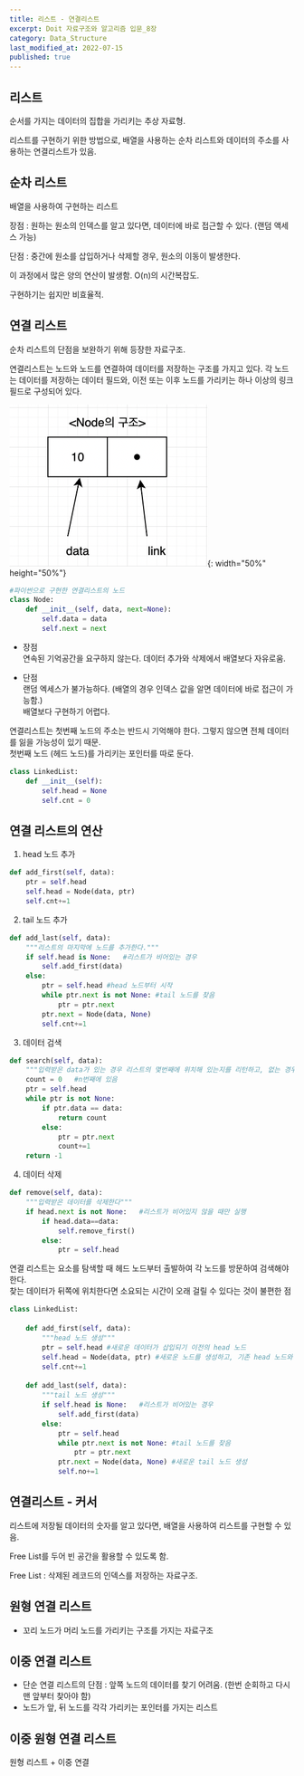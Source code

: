 ```yaml
---
title: 리스트 - 연결리스트
excerpt: Doit 자료구조와 알고리즘 입문_8장
category: Data_Structure
last_modified_at: 2022-07-15
published: true
---
```


## 리스트

순서를 가지는 데이터의 집합을 가리키는 추상 자료형.

리스트를 구현하기 위한 방법으로, 배열을 사용하는 순차 리스트와 데이터의 주소를 사용하는 연결리스트가 있음.

## 순차 리스트

배열을 사용하여 구현하는 리스트

장점 : 원하는 원소의 인덱스를 알고 있다면, 데이터에 바로 접근할 수 있다. (랜덤 액세스 가능)

단점 : 중간에 원소를 삽입하거나 삭제할 경우, 원소의 이동이 발생한다.

이 과정에서 많은 양의 연산이 발생함. O(n)의 시간복잡도.

구현하기는 쉽지만 비효율적.

## 연결 리스트

순차 리스트의 단점을 보완하기 위해 등장한 자료구조.

연결리스트는 노드와 노드를 연결하여 데이터를 저장하는 구조를 가지고 있다.
각 노드는 데이터를 저장하는 데이터 필드와, 이전 또는 이후 노드를 가리키는 하나 이상의 링크 필드로 구성되어 있다.

![노드구조](../ch8/images/node.png){: width="50%" height="50%"}

~~~python
#파이썬으로 구현한 연결리스트의 노드
class Node:
    def __init__(self, data, next=None):
        self.data = data
        self.next = next
~~~

- 장점  
연속된 기억공간을 요구하지 않는다. 데이터 추가와 삭제에서 배열보다 자유로움.  

- 단점  
랜덤 엑세스가 불가능하다. (배열의 경우 인덱스 값을 알면 데이터에 바로 접근이 가능함.)  
배열보다 구현하기 어렵다.

연결리스트는 첫번째 노드의 주소는 반드시 기억해야 한다. 그렇지 않으면 전체 데이터를 잃을 가능성이 있기 때문.  
첫번째 노드 (헤드 노드)를 가리키는 포인터를 따로 둔다.

~~~python
class LinkedList:
    def __init__(self):
        self.head = None
        self.cnt = 0
~~~

## 연결 리스트의 연산

1. head 노드 추가
~~~python
def add_first(self, data):
    ptr = self.head
    self.head = Node(data, ptr)
    self.cnt+=1
~~~

2. tail 노드 추가
~~~python
def add_last(self, data):
    """리스트의 마지막에 노드를 추가한다."""
    if self.head is None:   #리스트가 비어있는 경우
        self.add_first(data)
    else:
        ptr = self.head #head 노드부터 시작
        while ptr.next is not None: #tail 노드를 찾음
            ptr = ptr.next
        ptr.next = Node(data, None)
        self.cnt+=1
~~~

3. 데이터 검색
~~~python
def search(self, data):
    """입력받은 data가 있는 경우 리스트의 몇번째에 위치해 있는지를 리턴하고, 없는 경우 -1을 리턴한다."""
    count = 0   #n번째에 있음
    ptr = self.head
    while ptr is not None:
        if ptr.data == data:
            return count
        else:
            ptr = ptr.next
            count+=1
    return -1   


~~~

4. 데이터 삭제
~~~python
def remove(self, data):
    """입력받은 데이터를 삭제한다"""
    if head.next is not None:   #리스트가 비어있지 않을 때만 실행
        if head.data==data:
            self.remove_first()
        else:
            ptr = self.head
~~~

연결 리스트는 요소를 탐색할 때 헤드 노드부터 출발하여 각 노드를 방문하여 검색해야 한다.   
찾는 데이터가 뒤쪽에 위치한다면 소요되는 시간이 오래 걸릴 수 있다는 것이 불편한 점 

~~~python
class LinkedList:
    
    def add_first(self, data):
        """head 노드 생성"""
        ptr = self.head #새로운 데이터가 삽입되기 이전의 head 노드
        self.head = Node(data, ptr) #새로운 노드를 생성하고, 기존 head 노드와 연결
        self.cnt+=1

    def add_last(self, data):
        """tail 노드 생성"""
        if self.head is None:   #리스트가 비어있는 경우
            self.add_first(data)
        else:
            ptr = self.head
            while ptr.next is not None: #tail 노드를 찾음
                ptr = ptr.next
            ptr.next = Node(data, None) #새로운 tail 노드 생성
            self.no+=1

~~~

## 연결리스트 - 커서

리스트에 저장될 데이터의 숫자를 알고 있다면, 배열을 사용하여 리스트를 구현할 수 있음.

Free List를 두어 빈 공간을 활용할 수 있도록 함.

Free List : 삭제된 레코드의 인덱스를 저장하는 자료구조.



## 원형 연결 리스트 

- 꼬리 노드가 머리 노드를 가리키는 구조를 가지는 자료구조

## 이중 연결 리스트

- 단순 연결 리스트의 단점 : 앞쪽 노드의 데이터를 찾기 어려움. (한번 순회하고 다시 맨 앞부터 찾아야 함)
- 노드가 앞, 뒤 노드를 각각 가리키는 포인터를 가지는 리스트 


## 이중 원형 연결 리스트

원형 리스트 + 이중 연결



